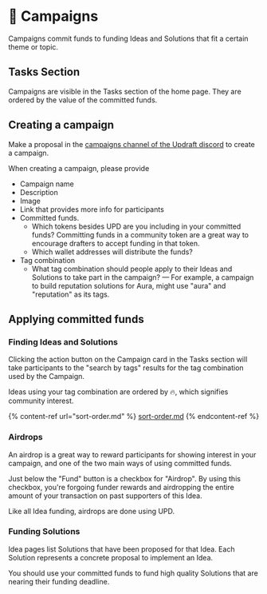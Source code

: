 # 🚀 Campaigns

Campaigns commit funds to funding Ideas and Solutions that fit a certain theme or topic.

## Tasks Section

Campaigns are visible in the Tasks section of the home page. They are ordered by the value of the committed funds.

## Creating a campaign

Make a proposal in the [campaigns channel of the Updraft discord](https://discord.gg/w8At3Vd74K) to create a campaign.

When creating a campaign, please provide

* Campaign name
* Description
* Image
* Link that provides more info for participants
* Committed funds.
  * Which tokens besides UPD are you including in your committed funds? Committing funds in a community token are a great way to encourage drafters to accept funding in that token.
  * Which wallet addresses will distribute the funds?
* Tag combination
  * What tag combination should people apply to their Ideas and Solutions to take part in the campaign? — For example, a campaign to build reputation solutions for Aura, might use "aura" and "reputation" as its tags.

## Applying committed funds

### Finding Ideas and Solutions

Clicking the action button on the Campaign card in the Tasks section will take participants to the "search by tags" results for the tag combination used by the Campaign.

Ideas using your tag combination are ordered by 🔥, which signifies community interest.

{% content-ref url="sort-order.md" %}
[sort-order.md](sort-order.md)
{% endcontent-ref %}

### Airdrops

An airdrop is a great way to reward participants for showing interest in your campaign, and one of the two main ways of using committed funds.

Just below the "Fund" button is a checkbox for "Airdrop". By using this checkbox, you're forgoing funder rewards and airdropping the entire amount of your transaction on past supporters of this Idea.

Like all Idea funding, airdrops are done using UPD.

### Funding Solutions

Idea pages list Solutions that have been proposed for that Idea. Each Solution represents a concrete proposal to implement an Idea.

You should use your committed funds to fund high quality Solutions that are nearing their funding deadline.





